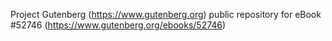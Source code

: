 Project Gutenberg (https://www.gutenberg.org) public repository for
eBook #52746 (https://www.gutenberg.org/ebooks/52746)
